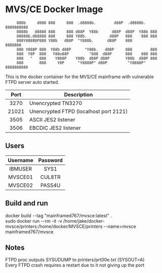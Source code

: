 # MVS/CE Docker Image

```
     888b     d888 888     888  .d8888b.        d88P  .d8888b.  8888888888
     8888b   d8888 888     888 d88P  Y88b      d88P  d88P  Y88b 888
     88888b.d88888 888     888 Y88b.          d88P   888    888 888
     888Y88888P888 Y88b   d88P  "Y888b.      d88P    888        8888888
     888 Y888P 888  Y88b d88P      "Y88b.   d88P     888        888
     888  Y8P  888   Y88o88P         "888  d88P      888    888 888
     888   "   888    Y888P    Y88b  d88P d88P       Y88b  d88P 888
     888       888     Y8P      "Y8888P" d88P         "Y8888P"  8888888888
```

This is the docker container for the MVS/CE mainframe with vulnerable FTPD server auto started. 


| Port | Description                            |
|:----:|----------------------------------------|
| 3270 | Unencrypted TN3270                     |
| 21021| Unencrypted FTPD (localhost port 2121) |
| 3505 | ASCII JES2 listener                    |
| 3506 | EBCDIC JES2 listener                   |


## Users

| Username  | Password |
|:---------:|:--------:|
| IBMUSER   | SYS1     |
| MVSCE01   | CUL8TR   |
| MVSCE02   | PASS4U   |

## Build and run

docker build --tag "mainframed767/mvsce:latest" .  
sudo docker run --rm -it -v /home/jake/docker-mvsce/printers:/home/docker/MVSCE/printers  --name=mvsce mainframed767/mvsce  

## Notes

FTPD proc outputs SYSUDUMP to printers/prt00e.txt (SYSOUT=A)   
Every FTPD crash requires a restart due to it not giving up the port   
